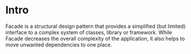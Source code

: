 ﻿# Intro

<p>Facade is a structural design pattern that provides a simplified (but limited) interface to a complex system of classes, library or framework. While Facade decreases the overall complexity of the application, it also helps to move unwanted dependencies to one place.</p>
